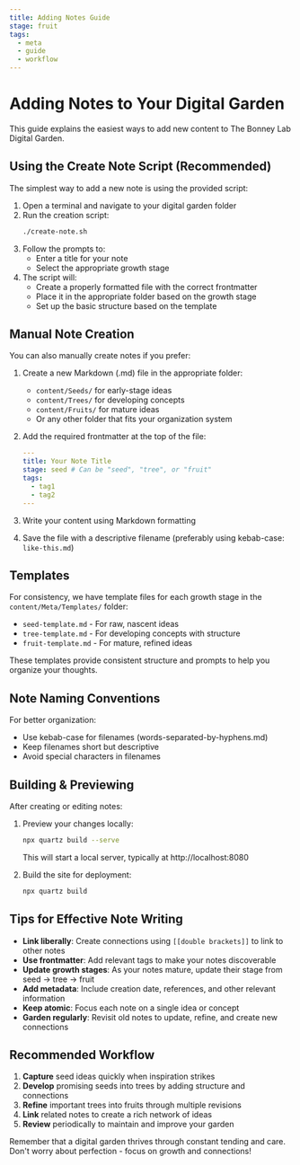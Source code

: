 ```yaml
---
title: Adding Notes Guide
stage: fruit
tags:
  - meta
  - guide
  - workflow
---
```


# Adding Notes to Your Digital Garden

This guide explains the easiest ways to add new content to The Bonney Lab Digital Garden.

## Using the Create Note Script (Recommended)

The simplest way to add a new note is using the provided script:

1. Open a terminal and navigate to your digital garden folder
2. Run the creation script:
   ```bash
   ./create-note.sh
   ```
3. Follow the prompts to:
   - Enter a title for your note
   - Select the appropriate growth stage
4. The script will:
   - Create a properly formatted file with the correct frontmatter
   - Place it in the appropriate folder based on the growth stage
   - Set up the basic structure based on the template

## Manual Note Creation

You can also manually create notes if you prefer:

1. Create a new Markdown (.md) file in the appropriate folder:
   - `content/Seeds/` for early-stage ideas
   - `content/Trees/` for developing concepts
   - `content/Fruits/` for mature ideas
   - Or any other folder that fits your organization system

2. Add the required frontmatter at the top of the file:
   ```yaml
   ---
   title: Your Note Title
   stage: seed # Can be "seed", "tree", or "fruit"
   tags:
     - tag1
     - tag2
   ---
   ```

3. Write your content using Markdown formatting

4. Save the file with a descriptive filename (preferably using kebab-case: `like-this.md`)

## Templates

For consistency, we have template files for each growth stage in the `content/Meta/Templates/` folder:

- `seed-template.md` - For raw, nascent ideas
- `tree-template.md` - For developing concepts with structure
- `fruit-template.md` - For mature, refined ideas

These templates provide consistent structure and prompts to help you organize your thoughts.

## Note Naming Conventions

For better organization:

- Use kebab-case for filenames (words-separated-by-hyphens.md)
- Keep filenames short but descriptive
- Avoid special characters in filenames

## Building & Previewing

After creating or editing notes:

1. Preview your changes locally:
   ```bash
   npx quartz build --serve
   ```
   This will start a local server, typically at http://localhost:8080

2. Build the site for deployment:
   ```bash
   npx quartz build
   ```

## Tips for Effective Note Writing

- **Link liberally**: Create connections using `[[double brackets]]` to link to other notes
- **Use frontmatter**: Add relevant tags to make your notes discoverable
- **Update growth stages**: As your notes mature, update their stage from seed → tree → fruit
- **Add metadata**: Include creation date, references, and other relevant information
- **Keep atomic**: Focus each note on a single idea or concept
- **Garden regularly**: Revisit old notes to update, refine, and create new connections

## Recommended Workflow

1. **Capture** seed ideas quickly when inspiration strikes
2. **Develop** promising seeds into trees by adding structure and connections
3. **Refine** important trees into fruits through multiple revisions
4. **Link** related notes to create a rich network of ideas
5. **Review** periodically to maintain and improve your garden

Remember that a digital garden thrives through constant tending and care. Don't worry about perfection - focus on growth and connections! 